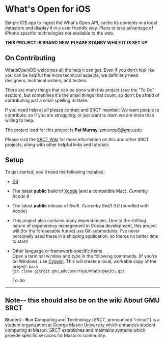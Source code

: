

What's Open for iOS
===

Simple iOS app to ingest the What's Open API, cache its contents in a local datastore and display it in a user friendly way. Plans to take advantage of iPhone specific technologies not available to the web. 



**THIS PROJECT IS BRAND NEW. PLEASE STANBY WHILE IT IS SET UP**




On Contributing
---

WhatsOpeniOS welcomes all the help it can get. Even if you don't feel like you can be helpful the more technical aspects, we definitely need designers, technical writers, and testers. 

There are many things that can be done with this project (see the "To Do" section), but sometimes it's the small things that count, so don't be afraid of contributing just a small spelling mistake.

If you need help at all please contact and SRCT member. We want people to contribute, so if you are struggling, or just want to learn we are more than willing to help.

The project lead for this project is **Pat Murray**. *pmurray8@gmu.edu*

Please visit the [SRCT Wiki](http://wiki.srct.gmu.edu/) for more information on this and other SRCT projects, along with other helpful links and tutorials.


Setup
---
To get started, you'll need the following installed:
* [Git](http://git-scm.com/book/en/Getting-Started-Installing-Git)

* The latest **public** build of [Xcode](https://developer.apple.com/xcode/) (and a compatible Mac). *Currently Xcode 8*

* The latest **public** release of Swift. *Currently Swift 3.0* (bundled with Xcode)

* This project also contains many dependancies. Due to the shifting nature of dependency management in Cocoa development, this project will (for the foreseeable future) use Git-submodules. I've never personally used these in a shipping application, so theres no better time to start! 

* Other language or framework-specific items  
  Open a terminal window and type in the following commands. (If you're on Windows, use [Cygwin](http://www.cygwin.com/). This will create a local, workable copy of the project.
  ``bash``  
  ``git clone git@git.gmu.edu:pmurray8/WhatsOpeniOS.git``  

  To-do
---
Note-- this should also be on the wiki
About GMU SRCT
---
**S**tudent - **R**un **C**omputing and **T**echnology (*SRCT*, pronounced "circuit") is a student organization at George Mason University which enhances student computing at Mason. SRCT establishes and maintains systems which provide specific services for Mason's community.